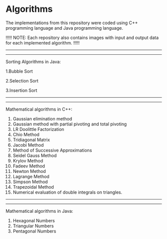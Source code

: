 # Algorithms

 The implementations from this repository were coded using C++ programming language and Java programming language.
 
 !!!!!    NOTE: Each repository also contains images with input and output data for each implemented algorithm.   !!!!!
 
 -----------------------------------------------------------------------------------------------------------------------
 -----------------------------------------------------------------------------------------------------------------------
 
 
Sorting Algorithms in Java: 

 1.Bubble Sort 

 2.Selection Sort

 3.Insertion Sort


-----------------------------------------------------------------------------------------------------------------------
-----------------------------------------------------------------------------------------------------------------------



Mathematical algorithms in C++:

1. Gaussian elimination method
2. Gaussian method with partial pivoting and total pivoting
3. LR Doolittle Factorization
4. Chio Method
5. Tridiagonal Matrix
6. Jacobi Method
7. Method of Successive Approximations
8. Seidel Gauss Method
9. Krylov Method
10. Fadeev Method
11. Newton Method
12. Lagrange Method
13. Simpson Method
14. Trapezoidal Method
15. Numerical evaluation of double integrals on triangles.


-----------------------------------------------------------------------------------------------------------------------
-----------------------------------------------------------------------------------------------------------------------


Mathematical algorithms in Java:

1. Hexagonal Numbers
2. Triangular Numbers
3. Pentagonal Numbers


